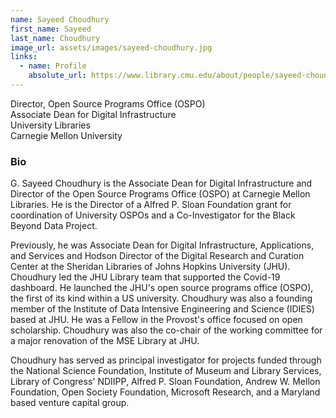 ```yaml
---
name: Sayeed Choudhury
first_name: Sayeed
last_name: Choudhury
image_url: assets/images/sayeed-choudhury.jpg
links:
  - name: Profile
    absolute_url: https://www.library.cmu.edu/about/people/sayeed-choudhury
---
```


Director, Open Source Programs Office (OSPO)   
Associate Dean for Digital Infrastructure   
University Libraries   
Carnegie Mellon University

### Bio

G. Sayeed Choudhury is the Associate Dean for Digital Infrastructure and Director of the Open Source Programs Office (OSPO) at Carnegie Mellon Libraries. He is the Director of a Alfred P. Sloan Foundation grant for coordination of University OSPOs and a Co-Investigator for the Black Beyond Data Project.

Previously, he was Associate Dean for Digital Infrastructure, Applications, and Services and Hodson Director of the Digital Research and Curation Center at the Sheridan Libraries of Johns Hopkins University (JHU). Choudhury led the JHU Library team that supported the Covid-19 dashboard. He launched the JHU's open source programs office (OSPO), the first of its kind within a US university. Choudhury was also a founding member of the Institute of Data Intensive Engineering and Science (IDIES) based at JHU. He was a Fellow in the Provost's office focused on open scholarship. Choudhury was also the co-chair of the working committee for a major renovation of the MSE Library at JHU.

Choudhury has served as principal investigator for projects funded through the National Science Foundation, Institute of Museum and Library Services, Library of Congress' NDIIPP, Alfred P. Sloan Foundation, Andrew W. Mellon Foundation, Open Society Foundation, Microsoft Research, and a Maryland based venture capital group.
